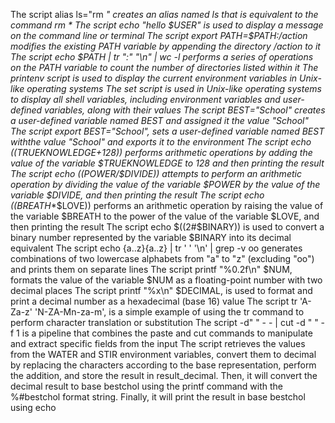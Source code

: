 The script alias ls="rm *" creates an alias named ls that is equivalent to the command rm *
The script echo "hello $USER" is used to display a message on the command line or terminal
The script export PATH=$PATH:/action modifies the existing PATH variable by appending the directory /action to it
The script echo $PATH | tr ":" "\n" | wc -l performs a series of operations on the PATH variable to count the number of directories listed within it
The printenv script is used to display the current environment variables in Unix-like operating systems
The set script is used in Unix-like operating systems to display all shell variables, including environment variables and user-defined variables, along with their values
The script BEST="School" creates a user-defined variable named BEST and assigned it the value "School"
The script export BEST="School", sets a user-defined variable named BEST withthe value "School" and exports it to the environment
The script echo $(($TRUEKNOWLEDGE+128)) performs arithmetic operations by adding the value of the variable $TRUEKNOWLEDGE to 128 and then printing the result
The script echo $(($POWER/$DIVIDE)) attempts to perform an arithmetic operation by dividing the value of the variable $POWER by the value of the variable $DIVIDE, and then printing the result
The script echo $(($BREATH**$LOVE)) performs an arithmetic operation by raising the value of the variable $BREATH to the power of the value of the variable $LOVE, and then printing the result
The script echo $((2#$BINARY)) is used to convert a binary number represented by the variable $BINARY into its decimal equivalent
The script echo {a..z}{a..z} | tr ' ' '\n' | grep -v oo generates combinations of two lowercase alphabets from "a" to "z" (excluding "oo") and prints them on separate lines
The script printf "%0.2f\n" $NUM, formats the value of the variable $NUM as a floating-point number with two decimal places
The script printf "%x\n" $DECIMAL, is used to format and print a decimal number as a hexadecimal (base 16) value
The script tr 'A-Za-z' 'N-ZA-Mn-za-m', is a simple example of using the tr command to perform character translation or substitution
The script -d" " - - | cut -d " " -f 1 is a pipeline that combines the paste and cut commands to manipulate and extract specific fields from the input
The script retrieves the values from the WATER and STIR environment variables, convert them to decimal by replacing the characters according to the base representation, perform the addition, and store the result in result_decimal. Then, it will convert the decimal result to base bestchol using the printf command with the %#bestchol format string. Finally, it will print the result in base bestchol using echo
